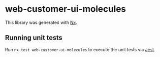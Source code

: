 # web-customer-ui-molecules

This library was generated with [Nx](https://nx.dev).

## Running unit tests

Run `nx test web-customer-ui-molecules` to execute the unit tests via [Jest](https://jestjs.io).
